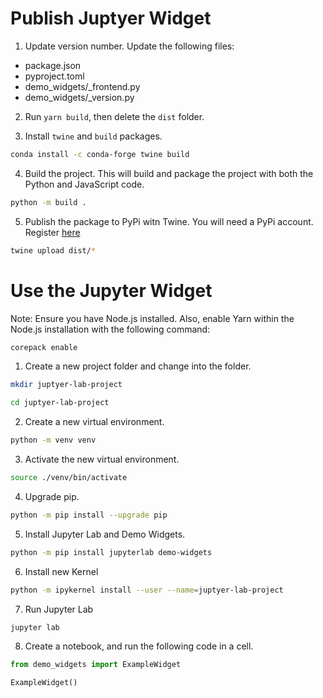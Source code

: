 # Publish Juptyer Widget

1. Update version number. Update the following files:

- package.json
- pyproject.toml
- demo_widgets/_frontend.py
- demo_widgets/_version.py

2. Run `yarn build`, then delete the `dist` folder.

3. Install `twine` and `build` packages.

```bash
conda install -c conda-forge twine build
```

4. Build the project. This will build and package the project with both the Python and JavaScript code.

```bash
python -m build .
```

5. Publish the package to PyPi witn Twine. You will need a PyPi account. Register [here](https://pypi.org/account/register/)

```bash
twine upload dist/*
```

# Use the Jupyter Widget

Note: Ensure you have Node.js installed. Also, enable Yarn within the Node.js installation with the following command:

```bash
corepack enable
```

1. Create a new project folder and change into the folder.

```bash
mkdir juptyer-lab-project

cd juptyer-lab-project
```

2. Create a new virtual environment.

```bash
python -m venv venv
```

3. Activate the new virtual environment.

```bash
source ./venv/bin/activate
```

4. Upgrade pip.

```bash
python -m pip install --upgrade pip
```

5. Install Jupyter Lab and Demo Widgets.

```bash
python -m pip install jupyterlab demo-widgets
```

6. Install new Kernel

```bash
python -m ipykernel install --user --name=juptyer-lab-project
```

7. Run Jupyter Lab

```bash
jupyter lab
```

8. Create a notebook, and run the following code in a cell.

```python
from demo_widgets import ExampleWidget

ExampleWidget()
```


